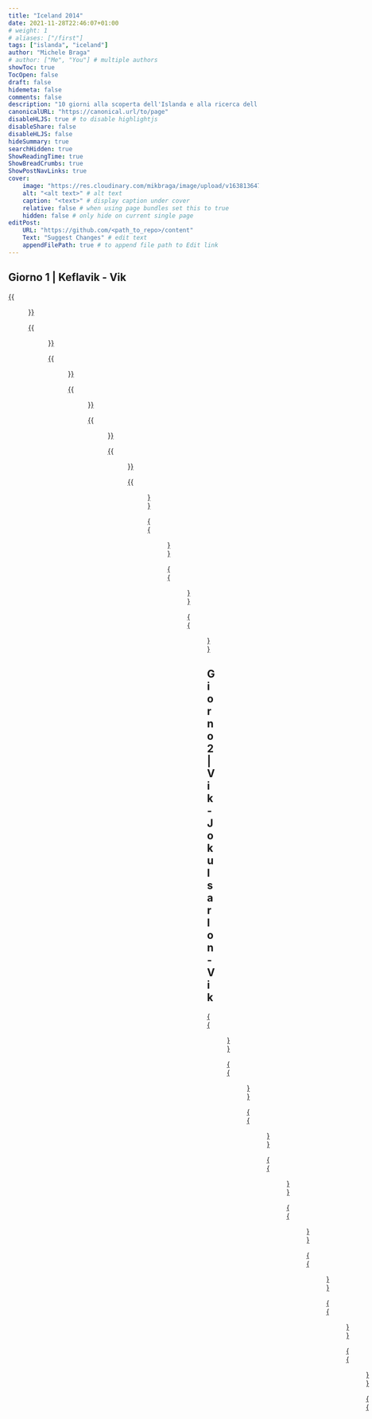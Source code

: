 ```yaml
---
title: "Iceland 2014"
date: 2021-11-28T22:46:07+01:00
# weight: 1
# aliases: ["/first"]
tags: ["islanda", "iceland"]
author: "Michele Braga"
# author: ["Me", "You"] # multiple authors
showToc: true
TocOpen: false
draft: false
hidemeta: false
comments: false
description: "10 giorni alla scoperta dell'Islanda e alla ricerca dell'aurora boreale."
canonicalURL: "https://canonical.url/to/page"
disableHLJS: true # to disable highlightjs
disableShare: false
disableHLJS: false
hideSummary: true
searchHidden: true
ShowReadingTime: true
ShowBreadCrumbs: true
ShowPostNavLinks: true
cover:
    image: "https://res.cloudinary.com/mikbraga/image/upload/v1638136478/trip/iceland-2014/Islanda-2014-Cover_rb4gc2.jpg" # image path/url
    alt: "<alt text>" # alt text
    caption: "<text>" # display caption under cover
    relative: false # when using page bundles set this to true
    hidden: false # only hide on current single page
editPost:
    URL: "https://github.com/<path_to_repo>/content"
    Text: "Suggest Changes" # edit text
    appendFilePath: true # to append file path to Edit link
---
```



## **Giorno 1** | Keflavik - Vik

[{{<figure src="https://res.cloudinary.com/mikbraga/image/upload/v1638227354/trip/iceland-2014/Islanda-2014-D1-small-9_pk9hx6.jpg" title="Primo assaggio del suolo islandese dopo aver ritirato il nostro fidato mezzo di viaggio: un Suzuki Vitara 4x4.">}}](https://res.cloudinary.com/mikbraga/image/upload/v1638226691/trip/iceland-2014/Islanda-2014-D1-9_lfpwve.jpg)

[{{<figure src="https://res.cloudinary.com/mikbraga/image/upload/v1638228584/trip/iceland-2014/Islanda-2014-D1-small-10_aolsdp.jpg" title="Cose che ... quando guardi le gomme ti chiedi quali esperienze di guida ti aspettano lungo il viaggio.">}}](https://res.cloudinary.com/mikbraga/image/upload/v1638228581/trip/iceland-2014/Islanda-2014-D1-10_wnfplp.jpg)

[{{<figure src="https://res.cloudinary.com/mikbraga/image/upload/v1638227815/trip/iceland-2014/Islanda-2014-D1-small-3_v4anbf.jpg" title="Un primo scorcio dei contrasti che caratterizzano il territorio: i colori e gli elementi naturali lottano tra loro in un ambiente tanto austero quanto ammaliante.">}}](https://res.cloudinary.com/mikbraga/image/upload/v1638227818/trip/iceland-2014/Islanda-2014-D1-3_wikk83.jpg)

[{{<figure src="https://res.cloudinary.com/mikbraga/image/upload/v1638229054/trip/iceland-2014/Islanda-2014-D1-small-6_ld92zj.jpg" title="...">}}](https://res.cloudinary.com/mikbraga/image/upload/v1638229058/trip/iceland-2014/Islanda-2014-D1-6_setu1j.jpg)

[{{<figure src="https://res.cloudinary.com/mikbraga/image/upload/v1638227819/trip/iceland-2014/Islanda-2014-D1-small-2_vqlzna.jpg" title="La terra che scotta! La zona a sud dell'aeroporto di Keflavik ha una forte attività geotermica. Il vapore naturale è sfruttato per produrre energia elettrica e per il teleriscaldamento.">}}](https://res.cloudinary.com/mikbraga/image/upload/v1638227821/trip/iceland-2014/Islanda-2014-D1-2_cfxted.jpg)

[{{<figure src="https://res.cloudinary.com/mikbraga/image/upload/v1638229722/trip/iceland-2014/Islanda-2014-D1-small-5_eqcknb.jpg" title="Chilometri di tubature luccicanti si snodano come serpenti tra le rocce di questa zona lunare. Sembra un enorme sistema di arterie e vene che portano la vita attraverso il territorio.">}}](https://res.cloudinary.com/mikbraga/image/upload/v1638229720/trip/iceland-2014/Islanda-2014-D1-5_vbsa6f.jpg)

[{{<figure src="https://res.cloudinary.com/mikbraga/image/upload/v1638229718/trip/iceland-2014/Islanda-2014-D1-small-4_wnfc8d.jpg" title="...">}}](https://res.cloudinary.com/mikbraga/image/upload/v1638229718/trip/iceland-2014/Islanda-2014-D1-4_vjl4fx.jpg)

[{{<figure src="https://res.cloudinary.com/mikbraga/image/upload/v1638736161/trip/iceland-2014/Islanda-2014-D1-small-1_upi6vq.jpg" title="...">}}](https://res.cloudinary.com/mikbraga/image/upload/v1638736163/trip/iceland-2014/Islanda-2014-D1-1_xret0z.jpg)

[{{<figure src="https://res.cloudinary.com/mikbraga/image/upload/v1638229721/trip/iceland-2014/Islanda-2014-D1-small-7_q9lnqr.jpg" title="...">}}](https://res.cloudinary.com/mikbraga/image/upload/v1638229725/trip/iceland-2014/Islanda-2014-D1-7_l3jefu.jpg)

[{{<figure src="https://res.cloudinary.com/mikbraga/image/upload/v1638229720/trip/iceland-2014/Islanda-2014-D1-small-8_uvuwtn.jpg" title="Come si coltivano i funghi in questa terra battuta dagli eventi atmosferici, sferzata dal freddo e scaldata dalle viscere della terra? Dentro queste serre illuminate a giorno e visibili da chilometri di distanza si coltiva di tutto.">}}](https://res.cloudinary.com/mikbraga/image/upload/v1638229725/trip/iceland-2014/Islanda-2014-D1-8_rovnfq.jpg)

## **Giorno 2** | Vik - Jokulsarlon - Vik

[{{<figure src="https://res.cloudinary.com/mikbraga/image/upload/v1638739611/trip/iceland-2014/Islanda-2014-D2-small-1_zxgdnq.jpg" title="A prima vista i paesaggi possono sembrare molto austeri, ma nascondo un fascino che incanta e ammalia sempre di più con il passare dei giorni.">}}](https://res.cloudinary.com/mikbraga/image/upload/v1638739613/trip/iceland-2014/Islanda-2014-D2-1_iuh2bz.jpg)

[{{<figure src="https://res.cloudinary.com/mikbraga/image/upload/v1638739612/trip/iceland-2014/Islanda-2014-D2-small-3_kqwj1v.jpg" title="Lo scatto fortuito che non avrei saputo fare meglio.">}}](https://res.cloudinary.com/mikbraga/image/upload/v1638739600/trip/iceland-2014/Islanda-2014-D2-3_i0jglu.jpg)

[{{<figure src="https://res.cloudinary.com/mikbraga/image/upload/v1638739615/trip/iceland-2014/Islanda-2014-D2-small-5_dfjzvw.jpg" title="Sotto la pelle fredda dei ghiacciai si nascondono grotte cesellate dalla mano esperta della natura. Nelle giornate in cui il sole riesce bucare le nuvole autunnali, la luce filtra attraverso il ghiaccio fino alle profondità delle grotte regalando spettacoli al limite dell'incredibile.">}}](https://res.cloudinary.com/mikbraga/image/upload/v1638739605/trip/iceland-2014/Islanda-2014-D2-5_fq3xfa.jpg)

[{{<figure src="https://res.cloudinary.com/mikbraga/image/upload/v1638739613/trip/iceland-2014/Islanda-2014-D2-small-4_gxyrdq.jpg" title="Aqua e terra mescolati insieme e congelati in un istante di fantastica bellezza.">}}](https://res.cloudinary.com/mikbraga/image/upload/v1638739617/trip/iceland-2014/Islanda-2014-D2-4_srhtfa.jpg)

[{{<figure src="https://res.cloudinary.com/mikbraga/image/upload/v1638739616/trip/iceland-2014/Islanda-2014-D2-small-9_z9acwr.jpg" title="Jokulsarlon si tuffa in un lago collegato al mare. Pezzi del ghiacciaio navigano come una interminabile flotta verso le acque aperte.">}}](https://res.cloudinary.com/mikbraga/image/upload/v1638739618/trip/iceland-2014/Islanda-2014-D2-9_kl7pvq.jpg)

[{{<figure src="https://res.cloudinary.com/mikbraga/image/upload/v1638739615/trip/iceland-2014/Islanda-2014-D2-small-6_j5m12p.jpg" title="Il panorama è instancabile.">}}](https://res.cloudinary.com/mikbraga/image/upload/v1638739611/trip/iceland-2014/Islanda-2014-D2-6_fnxfmf.jpg)

[{{<figure src="https://res.cloudinary.com/mikbraga/image/upload/v1638739617/trip/iceland-2014/Islanda-2014-D2-small-10_fesaqa.jpg" title="...">}}](https://res.cloudinary.com/mikbraga/image/upload/v1638739615/trip/iceland-2014/Islanda-2014-D2-10_binaox.jpg)

[{{<figure src="https://res.cloudinary.com/mikbraga/image/upload/v1638739616/trip/iceland-2014/Islanda-2014-D2-small-11_abp2lh.jpg" title="...">}}](https://res.cloudinary.com/mikbraga/image/upload/v1638739608/trip/iceland-2014/Islanda-2014-D2-11_hkkjy4.jpg)

[{{<figure src="https://res.cloudinary.com/mikbraga/image/upload/v1638739617/trip/iceland-2014/Islanda-2014-D2-small-12_si3iyp.jpg" title="...">}}](https://res.cloudinary.com/mikbraga/image/upload/v1638739608/trip/iceland-2014/Islanda-2014-D2-11_hkkjy4.jpg)

## **Giorno 3** | Vik - Gulfoss

[{{<figure src="https://res.cloudinary.com/mikbraga/image/upload/v1638917547/trip/iceland-2014/Islanda-2014-D3-small-3_bdjgaq.jpg" title="Burrascosi risvegli (Ammessa al 4° Concorso Fotografico Nazionale Trofeo Città di Follonica 2015 - Tema libero)">}}](https://res.cloudinary.com/mikbraga/image/upload/v1638917531/trip/iceland-2014/Islanda-2014-D3-3_h7otuj.jpg)

[{{<figure src="https://res.cloudinary.com/mikbraga/image/upload/v1638917549/trip/iceland-2014/Islanda-2014-D3-small-1_b9xchf.jpg" title="Il contatto con l'ambiente è parte essenziale dell'esplorazione.">}}](https://res.cloudinary.com/mikbraga/image/upload/v1638917532/trip/iceland-2014/Islanda-2014-D3-1_mfsovj.jpg)

[{{<figure src="https://res.cloudinary.com/mikbraga/image/upload/v1638917547/trip/iceland-2014/Islanda-2014-D3-small-2_riw4pv.jpg" title="Altri mondi.">}}](https://res.cloudinary.com/mikbraga/image/upload/v1638917555/trip/iceland-2014/Islanda-2014-D3-2_tuikvi.jpg)

[{{<figure src="https://res.cloudinary.com/mikbraga/image/upload/v1638919115/trip/iceland-2014/Islanda-2014-D3-small-21_phtklv.jpg" title="Le onde ... ipnotiche ... trascinano la mente e i pensieri lontano dal corpo ... ti scuotono con potenza e fragore per poi ritirarsi cancellando le proprie tracce e quelle altrui.">}}](https://res.cloudinary.com/mikbraga/image/upload/v1638919115/trip/iceland-2014/Islanda-2014-D3-21_nww8hh.jpg)

[{{<figure src="https://res.cloudinary.com/mikbraga/image/upload/v1638917551/trip/iceland-2014/Islanda-2014-D3-small-14_h9qn0z.jpg" title="...">}}](https://res.cloudinary.com/mikbraga/image/upload/v1638917556/trip/iceland-2014/Islanda-2014-D3-14_psv0t9.jpg)

[{{<figure src="https://res.cloudinary.com/mikbraga/image/upload/v1638917550/trip/iceland-2014/Islanda-2014-D3-small-9_yyzpli.jpg" title="...">}}](https://res.cloudinary.com/mikbraga/image/upload/v1638917567/trip/iceland-2014/Islanda-2014-D3-9_fokh3q.jpg)

[{{<figure src="https://res.cloudinary.com/mikbraga/image/upload/v1638921066/trip/iceland-2014/Islanda-2014-D3-small-13_mtwrxn.jpg" title="...">}}](https://res.cloudinary.com/mikbraga/image/upload/v1638921073/trip/iceland-2014/Islanda-2014-D3-13_f8xj1j.jpg)

[{{<figure src="https://res.cloudinary.com/mikbraga/image/upload/v1638921073/trip/iceland-2014/Islanda-2014-D3-small-11_auukby.jpg" title="...">}}](https://res.cloudinary.com/mikbraga/image/upload/v1638921074/trip/iceland-2014/Islanda-2014-D3-11_ym2w7j.jpg)

[{{<figure src="https://res.cloudinary.com/mikbraga/image/upload/v1638917550/trip/iceland-2014/Islanda-2014-D3-small-4_iue5n2.jpg" title="...">}}](https://res.cloudinary.com/mikbraga/image/upload/v1638917537/trip/iceland-2014/Islanda-2014-D3-4_vu4lhb.jpg)

[{{<figure src="https://res.cloudinary.com/mikbraga/image/upload/v1638917551/trip/iceland-2014/Islanda-2014-D3-small-7_xsznq4.jpg" title="...">}}](https://res.cloudinary.com/mikbraga/image/upload/v1638917541/trip/iceland-2014/Islanda-2014-D3-7_u7xuah.jpg)

[{{<figure src="https://res.cloudinary.com/mikbraga/image/upload/v1638917550/trip/iceland-2014/Islanda-2014-D3-small-5_iizoau.jpg" title="...">}}](https://res.cloudinary.com/mikbraga/image/upload/v1638917540/trip/iceland-2014/Islanda-2014-D3-5_z6wane.jpg)

[{{<figure src="https://res.cloudinary.com/mikbraga/image/upload/v1638917552/trip/iceland-2014/Islanda-2014-D3-small-15_k5jev0.jpg" title="...">}}](https://res.cloudinary.com/mikbraga/image/upload/v1638917568/trip/iceland-2014/Islanda-2014-D3-15_w278nr.jpg)

[{{<figure src="https://res.cloudinary.com/mikbraga/image/upload/v1638917552/trip/iceland-2014/Islanda-2014-D3-small-18_owis6f.jpg" title="...">}}](https://res.cloudinary.com/mikbraga/image/upload/v1638917545/trip/iceland-2014/Islanda-2014-D3-18_ufar8c.jpg)

[{{<figure src="https://res.cloudinary.com/mikbraga/image/upload/v1638917553/trip/iceland-2014/Islanda-2014-D3-small-19_pcdabi.jpg" title="...">}}](https://res.cloudinary.com/mikbraga/image/upload/v1638917544/trip/iceland-2014/Islanda-2014-D3-19_mwmw8z.jpg)

[{{<figure src="https://res.cloudinary.com/mikbraga/image/upload/v1638917553/trip/iceland-2014/Islanda-2014-D3-small-20_siqcld.jpg" title="Effetto serra in terra islandica. Sono sempre le serre illuminate a giorno un po' sullo stile del film L'erba di Grace.">}}](https://res.cloudinary.com/mikbraga/image/upload/v1638917547/trip/iceland-2014/Islanda-2014-D3-20_vz7uty.jpg)

## **Giorno 4** | Gulfoss - Hellisholar

[{{<figure src="https://res.cloudinary.com/mikbraga/image/upload/v1640553369/trip/iceland-2014/Islanda-2014-D4-small-1_mjxhsr.jpg" title="...">}}](https://res.cloudinary.com/mikbraga/image/upload/v1640553370/trip/iceland-2014/Islanda-2014-D4-1_maixft.jpg)

[{{<figure src="https://res.cloudinary.com/mikbraga/image/upload/v1640553362/trip/iceland-2014/Islanda-2014-D4-small-3_allssu.jpg" title="...">}}](https://res.cloudinary.com/mikbraga/image/upload/v1640553371/trip/iceland-2014/Islanda-2014-D4-3_vxw6hr.jpg)

[{{<figure src="https://res.cloudinary.com/mikbraga/image/upload/v1640553369/trip/iceland-2014/Islanda-2014-D4-small-2_irfiza.jpg" title="...">}}](https://res.cloudinary.com/mikbraga/image/upload/v1640553366/trip/iceland-2014/Islanda-2014-D4-2_gbamjv.jpg)

[{{<figure src="https://res.cloudinary.com/mikbraga/image/upload/v1640553369/trip/iceland-2014/Islanda-2014-D4-small-4_wqo1u1.jpg" title="...">}}](https://res.cloudinary.com/mikbraga/image/upload/v1640553372/trip/iceland-2014/Islanda-2014-D4-4_oakppv.jpg)

[{{<figure src="https://res.cloudinary.com/mikbraga/image/upload/v1640554444/trip/iceland-2014/Islanda-2014-D4-small-5_lgq3pr.jpg" title="...">}}](https://res.cloudinary.com/mikbraga/image/upload/v1640554443/trip/iceland-2014/Islanda-2014-D4-5_ygp8ym.jpg)

## **Giorno 5** | Hellisholar - Hellissandur ... in progress

[{{<figure src="" title="">}}]()